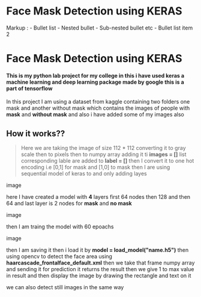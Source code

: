 # Face Mask Detection using KERAS
 Markup : - Bullet list
              - Nested bullet
                  - Sub-nested bullet etc
          - Bullet list item 2 
# Face Mask Detection using KERAS
#### This is my python lab project for my college in this i have used keras a machine learning and deep learning package made by google this is a part of tensorflow
In this project I am using a dataset from kaggle containing two folders one mask and another without mask which contains the images of people with **mask** and **without mask** and also i have added some of my images also

## How it works??

>Here we are taking the image of size 112 * 112 
>converting it to gray scale 
>then to pixels
then to numpy array 
adding it ti **images = []** list
corresponding lable are added to **label = []**
then I convert it to one hot encoding i.e [0,1] for mask and [1,0] to mask
then I are using sequential model of keras to and only adding layes

image 

here I have created a model with **4** layers first 64 nodes then 128 and then 64 and last layer is 2 nodes for **mask** and **no mask**

image

then I am traing the model with 60 epoachs

image

then I am saving it
then i load it by **model = load_model("name.h5")**
then using opencv to detect the face area using **haarcascade_frontalface_default.xml**
then we take that frame numpy array and sending it for prediction
it returns the result then we give 1 to max value in result
and then display the image by drawing the rectangle and text on it


we can also detect still images in the same way

